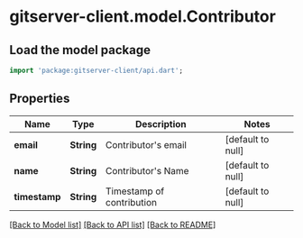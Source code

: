 # gitserver-client.model.Contributor

## Load the model package
```dart
import 'package:gitserver-client/api.dart';
```

## Properties
Name | Type | Description | Notes
------------ | ------------- | ------------- | -------------
**email** | **String** | Contributor&#39;s email | [default to null]
**name** | **String** | Contributor&#39;s Name | [default to null]
**timestamp** | **String** | Timestamp of contribution | [default to null]

[[Back to Model list]](../README.md#documentation-for-models) [[Back to API list]](../README.md#documentation-for-api-endpoints) [[Back to README]](../README.md)


